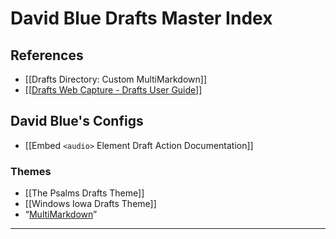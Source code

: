 # David Blue Drafts Master Index

## References
* [[Drafts Directory: Custom MultiMarkdown]]
* [[[Drafts Web Capture - Drafts User Guide](https://docs.getdrafts.com/docs/extensions/web-capture)]]

## David Blue's Configs
* [[Embed `<audio>` Element Draft Action Documentation]]

### Themes
* [[The Psalms Drafts Theme]]
* [[Windows Iowa Drafts Theme]]
* “[MultiMarkdown](https://fletcherpenney.net/multimarkdown/)”


***
<!-- EMBED : [[u:D1AC126F-3B22-491E-BCB4-643CAAE2773C]] -->